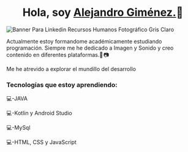 <h1 align="center">Hola, soy <a href="https://alexgmzdev.github.io/alejandrogimenezdev.github.io/">Alejandro Giménez.</a>👋</h1>

![Banner Para Linkedin Recursos Humanos Fotográfico Gris Claro](https://github.com/user-attachments/assets/f75e674a-8c36-45ff-9f7b-749627350810)

Actualmente estoy formandome académicamente estudiando programación. Siempre me he dedicado a Imagen y Sonido y creo contenido en diferentes plataformas.🫣 📷

Me he atrevido a explorar el mundillo del desarrollo

### Tecnologías que estoy aprendiendo:
💻-JAVA

💻-Kotlin y Android Studio

💻-MySql

💻-HTML, CSS y JavaScript

<!--
**alexgmzdev/alexgmzdev** is a ✨ _special_ ✨ repository because its `README.md` (this file) appears on your GitHub profile.

Here are some ideas to get you started:

- 🔭 I’m currently working on ...
- 🌱 I’m currently learning ...
- 👯 I’m looking to collaborate on ...
- 🤔 I’m looking for help with ...
- 💬 Ask me about ...
- 📫 How to reach me: ...
- 😄 Pronouns: ...
- ⚡ Fun fact: ...
-->
